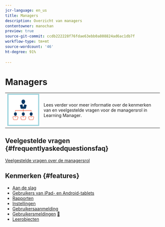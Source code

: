 ```yaml
---
jcr-language: en_us
title: Managers
description: Overzicht van managers
contentowner: manochan
preview: true
source-git-commit: ccdb222228f76fdae63ebb0a808824ad6ac1db7f
workflow-type: tm+mt
source-wordcount: '46'
ht-degree: 91%

---
```




# Managers

<table> 
 <tbody>
  <tr> 
   <td><img src="assets/manager2.png"></td> 
   <td><p>Lees verder voor meer informatie over de kenmerken van en veelgestelde vragen voor de managersrol in Learning Manager. </p></td> 
  </tr> 
 </tbody>
</table>

## Veelgestelde vragen {#frequentlyaskedquestionsfaq}

[Veelgestelde vragen over de managersrol](managers/frequently-asked-questions-for-managers.md)

## Kenmerken {#features}

* [Aan de slag](managers/feature-summary/learning-objects.md#main-pars_header)
* [Gebruikers van iPad- en Android-tablets](managers/feature-summary/ipad-android-tablet-users.md)
* [Rapporten](managers/feature-summary/reports.md)
* [Instellingen](managers/feature-summary/settings.md)
* [Gebruikersaanmelding](managers/feature-summary/user-login.md)
* [Gebruikersmeldingen](managers/feature-summary/user-notifications.md) [&#128279;](managers/feature-summary/settings.md)
* [Leerobjecten](managers/feature-summary/learning-objects.md)
